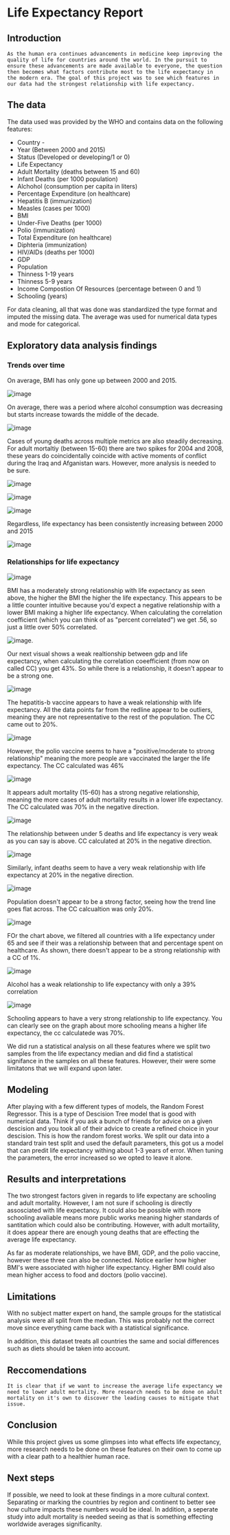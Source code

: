 # Life Expectancy Report
 ## Introduction
    As the human era continues advancements in medicine keep improving the quality of life for countries around the world. In the pursuit to ensure these advancements are made available to everyone, the question then becomes what factors contribute most to the life expectancy in the modern era. The goal of this project was to see which features in our data had the strongest relationship with life expectancy. 
 ## The data
The data used was provided by the WHO and contains data on the following features:
   - Country -
   - Year (Between 2000 and 2015) 
   - Status (Developed or developing/1 or 0) 
   - Life Expectancy 
   - Adult Mortality (deaths between 15 and 60) 
   - Infant Deaths (per 1000 population) 
   - Alchohol (consumption per capita in liters) 
   - Percentage Expenditure (on healthcare) 
   - Hepatitis B (immunization) 
   - Measles (cases per 1000) 
   - BMI 
   - Under-Five Deaths (per 1000) 
   - Polio (immunization) 
   - Total Expenditure (on healthcare) 
   - Diphteria (immunization) 
   - HIV/AIDs (deaths per 1000) 
   - GDP 
   - Population 
   - Thinness 1-19 years 
   - Thinness 5-9 years 
   - Income Compostion Of Resources (percentage between 0 and 1) 
   - Schooling (years)

 For data cleaning, all that was done was standardized the type format and imputed the missing data. The average was used for numerical data types and mode for categorical.

 ## Exploratory data analysis findings
   ### Trends over time

   On average, BMI has only gone up between 2000 and 2015.
  
   ![image](https://github.com/CameronBannick/Life-Expectancy-Dataset/blob/main/data_visuals/Average%20BMI.png)

   On average, there was a period where alcohol consumption was decreasing but starts increase towards the middle of the decade.
  
   ![image](https://github.com/CameronBannick/Life-Expectancy-Dataset/blob/main/data_visuals/Avergage%20alcohol%20consumption%20in%20liters.png)

   Cases of young deaths across multiple metrics are also steadily decreasing. For adult mortaltiy (between 15-60) there are two spikes for 2004 and 2008, these 
   years do coincidentally coincide with active moments of conflict during the Iraq and Afganistan wars. However, more analysis is needed to be sure.
   
   ![image](https://github.com/CameronBannick/Life-Expectancy-Dataset/blob/main/data_visuals/Average%20deaths%20under%205%20per%201000.png)
  
   ![image](https://github.com/CameronBannick/Life-Expectancy-Dataset/blob/main/data_visuals/Average%20infant%20deaths%20per%201000.png)
  
   ![image](https://github.com/CameronBannick/Life-Expectancy-Dataset/blob/main/data_visuals/Average%20young%20adult%20deaths%20by%20year.png)

   Regardless, life expectancy has been consistently increasing between 2000 and 2015

   ![image](https://github.com/CameronBannick/Life-Expectancy-Dataset/blob/main/data_visuals/Avergae%20life%20expectancy%20by%20year.png)


   ### Relationships for life expectancy 

   ![image](https://github.com/CameronBannick/Life-Expectancy-Dataset/blob/main/data_visuals/Life%20expectancy%20over%20BMI.png)
   
   BMI has a moderately strong relationship with life expectancy as seen above, the higher the BMI the higher the life expectancy. This appears to be a little counter intuitive because you'd expect a negative relationship with a lower BMI making a higher life expectancy. When calculating the correlation coefficient (which you can think of as "percent correlated") we get .56, so just a little over 50% correlated.
   
 ![image](https://github.com/CameronBannick/Life-Expectancy-Dataset/blob/main/data_visuals/Life%20expectancy%20over%20GDP.png).  

   Our next visual shows a weak realtionship between gdp and life expectancy, when calculating the correlation coeefficient (from now on called CC) you get 43%. So while there is a relationship, it doesn't appear to be a strong one. 
   
  ![image](https://github.com/CameronBannick/Life-Expectancy-Dataset/blob/main/data_visuals/Life%20expectancy%20over%20Hepatitis%20B%20Vaccine%20%25.png)  

   The hepatitis-b vaccine appears to have a weak relationship with life expectancy. All the data points far from the redline appear to be outliers, meaning they are not representative to the rest of the population. The CC came out to 20%.

   ![image](https://github.com/CameronBannick/Life-Expectancy-Dataset/blob/main/data_visuals/Life%20expectancy%20over%20Polio%20vaccine%20%25.png)

 However, the polio vaccine seems to have a "positive/moderate to strong relationship" meaning the more people are vaccinated the larger the life expectancy. The CC calculated was 46%
   
   
   ![image](https://github.com/CameronBannick/Life-Expectancy-Dataset/blob/main/data_visuals/Life%20expectancy%20over%20adult%20mortatilty.png)

   It appears adult mortality (15-60) has a strong negative relationship, meaning the more cases of adult mortality results in a lower life expectancy. The CC calculated was 70% in the negative direction.
   
![image](https://github.com/CameronBannick/Life-Expectancy-Dataset/blob/main/data_visuals/Life%20expectancy%20over%20deaths%20under%20age%205.png)

The relationship between under 5 deaths and life expectancy is very weak as you can say is above. CC calculated at 20% in the negative direction.
  
 ![image](https://github.com/CameronBannick/Life-Expectancy-Dataset/blob/main/data_visuals/Life%20expectancy%20over%20infant%20deaths.png)
  
  Similarly, infant deaths seem to have a very weak relationship with life expectancy at 20% in the negative direction.
   
   ![image](https://github.com/CameronBannick/Life-Expectancy-Dataset/blob/main/data_visuals/Life%20expectancy%20over%20population.png)

  Population doesn't appear to be a strong factor, seeing how the trend line goes flat across. The CC calcualtion was only 20%.

   ![image](https://github.com/CameronBannick/Life-Expectancy-Dataset/blob/main/data_visuals/Life%20expenditure%20over%20%25%20spent%20on%20health.png)

   FOr the chart above, we filtered all countries with a life expectancy under 65 and see if their was a relationship between that and percentage spent on healthcare. As shown, there doesn't appear to be a strong relationship with a CC of 1%.

  ![image](https://github.com/CameronBannick/Life-Expectancy-Dataset/blob/main/Life%20expectancy%20over%20alcohol%20consumption%20(in%20liters).png?)

  Alcohol has a weak relationship to life expectancy with only a 39% correlation

   ![image](https://github.com/CameronBannick/Life-Expectancy-Dataset/blob/main/data_visuals/Life%20expectancy%20over%20years%20in%20school.png)
   
   Schooling appears to have a very strong relationship to life expectancy. You can clearly see on the graph about more schooling means a higher life expectancy, the cc calculatede was 70%.

   We did run a statistical analysis on all these features where we split two samples from the life expectancy median and did find a statistical signifance in the samples on all these features. However, their were some limitatons that we will expand upon later.

  ## Modeling 

  After playing with a few different types of models, the Random Forest Regressor. This is a type of Descision Tree model that is good with numerical data. Think if you ask a bunch of friends for advice on a given descision and you took all of their advice to create a refined choice in your descision. This is how the random forest works. We split our data into a standard train test split and used the default parameters, this got us a model that can predit life expectancy withing about 1-3 years of error. When tuning the parameters, the error increased so we opted to leave it alone.

  ## Results and interpretations

  The two strongest factors given in regards to life expectany are schooling and adult mortality. However, I am not sure if schooling is directly assosciated with life expectancy. It could also be possible with more schooling avaliable means more public works meaning higher standards of santitation which could also be contributing. However, with adult mortaility, it does appear there are enough young deaths that are effecting the average life expectancy. 

  As far as moderate relationships, we have BMI, GDP, and the polio vaccine, however these three can also be connected. Notice earlier how higher BMI's were associated with higher life expectancy. Higher BMI could also mean higher access to food and doctors (polio vaccine).

  ## Limitations
  With no subject matter expert on hand, the sample groups for the statistical analysis were all split from the median. This was probably not the correct move since everything came back with a statistical significance.

  In addition, this dataset treats all countries the same and social differences such as diets should be taken into account. 

  ## Reccomendations
    It is clear that if we want to increase the average life expectancy we need to lower adult mortality. More research needs to be done on adult mortality on it's own to discover the leading causes to mitigate that issue.

   ## Conclusion
   While this project gives us some glimpses into what effects life expectancy, more research needs to be done on these features on their own to come up with a clear path to a healthier human race. 

   ## Next steps
   If possible, we need to look at these findings in a more cultural context. Separating or marking the countries by region and continent to better see how culture impacts these numbers would be ideal. In addition, a seperate study into adult mortality is needed seeing as that is something effecting worldwide averages significanlty. 



  
  
     
     
